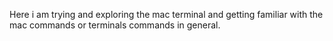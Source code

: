 Here i am trying and exploring the mac terminal and getting familiar with the mac commands or terminals commands in general.
